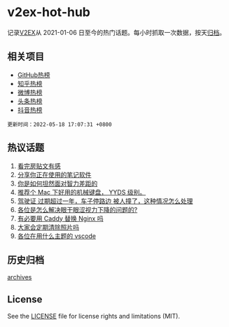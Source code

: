 # v2ex-hot-hub

 记录[V2EX](https://www.v2ex.com/)从 2021-01-06 日至今的热门话题。每小时抓取一次数据，按天[归档](archives)。
 
 ## 相关项目

- [GitHub热榜](https://github.com/snaildev/github-hot-hub)
- [知乎热榜](https://github.com/snaildev/zhihu-hot-hub)
- [微博热榜](https://github.com/snaildev/weibo-hot-hub)
- [头条热榜](https://github.com/snaildev/toutiao-hot-hub)
- [抖音热榜](https://github.com/snaildev/douyin-hot-hub)


 `更新时间：2022-05-18 17:07:31 +0800`

## 热议话题

1. [看完房贴文有感](https://www.v2ex.com/t/853624)
1. [分享你正在使用的笔记软件](https://www.v2ex.com/t/853646)
1. [你是如何坦然面对智力差距的](https://www.v2ex.com/t/853545)
1. [推荐个 Mac 下好用的机械键盘， YYDS 级别。](https://www.v2ex.com/t/853651)
1. [驾驶证 过期超过一年，车子停路边 被人撞了，这种情况怎么处理](https://www.v2ex.com/t/853546)
1. [各位是怎么解决眼干眼涩视力下降的问题的?](https://www.v2ex.com/t/853605)
1. [有必要用 Caddy 替换 Nginx 吗](https://www.v2ex.com/t/853530)
1. [大家会定期清除照片吗](https://www.v2ex.com/t/853648)
1. [各位在用什么主题的 vscode](https://www.v2ex.com/t/853574)

## 历史归档

[archives](archives)

## License

See the [LICENSE](LICENSE) file for license rights and limitations (MIT).
